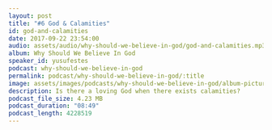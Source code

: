 ```yaml
---
layout: post
title: "#6 God & Calamities"
id: god-and-calamities
date: 2017-09-22 23:54:00
audio: assets/audio/why-should-we-believe-in-god/god-and-calamities.mp3
album: Why Should We Believe In God
speaker_id: yusufestes
podcast: why-should-we-believe-in-god
permalink: podcast/why-should-we-believe-in-god/:title
image: assets/images/podcasts/why-should-we-believe-in-god/album-picture-small.jpg
description: Is there a loving God when there exists calamities?
podcast_file_size: 4.23 MB
podcast_duration: "08:49"
podcast_length: 4228519
---
```


